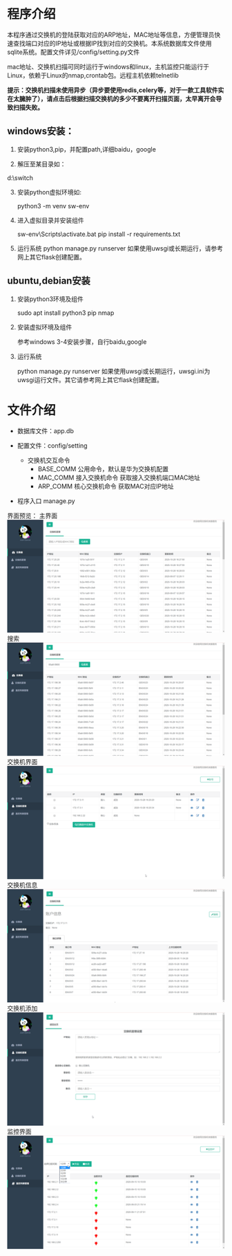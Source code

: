 # 程序介绍
​	本程序通过交换机的登陆获取对应的ARP地址，MAC地址等信息，方便管理员快速查找端口对应的IP地址或根据IP找到对应的交换机。本系统数据库文件使用sqlite系统。配置文件详见/config/setting.py文件

​	mac地址、交换机扫描可同时运行于windows和linux，主机监控只能运行于Linux，依赖于Linux的nmap,crontab包。远程主机依赖telnetlib

 **​        提示：交换机扫描未使用异步（异步要使用redis,celery等，对于一款工具软件实在太臃肿了），请点击后根据扫描交换机的多少不要离开扫描页面，太早离开会导致扫描失败。** 

## windows安装：

1. 安装python3,pip，并配置path,详细baidu，google

2.  解压至某目录如：

   d:\switch

3. 安装python虚拟环境如:

   python3 -m venv sw-env

4. 进入虚拟目录并安装组件

   sw-env\Scripts\activate.bat
   pip install -r requirements.txt

5. 运行系统
    python manage.py runserver
    如果使用uwsgi或长期运行，请参考网上其它flask创建配置。

## ubuntu,debian安装

1. 安装python3环境及组件

   sudo apt install python3 pip nmap

2. 安装虚拟环境及组件

   参考windows 3-4安装步骤，自行baidu,google   

3. 运行系统

   python manage.py runserver
   如果使用uwsgi或长期运行，uwsgi.ini为uwsgi运行文件。其它请参考网上其它flask创建配置。    


# 文件介绍

- 数据库文件：app.db 

- 配置文件：config/setting
  - 交换机交互命令
    - BASE_COMM 公用命令，默认是华为交换机配置
    - MAC_COMM 接入交换机命令 获取接入交换机端口MAC地址
    - ARP_COMM  核心交换机命令  获取MAC对应IP地址

- 程序入口 manage.py

界面预览：
主界面
![avatar](readme/index.png)
搜索
![avatar](readme/index-mac.png)
交换机界面
![avatar](readme/sw-index.png)
交换机信息
![avatar](readme/sw-info.png)
交换机添加
![avatar](readme/sw-add.png)
监控界面
![avatar](readme/mon-index.png)